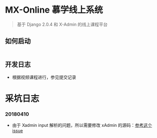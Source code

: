 # MX-Online 慕学线上系统

> 基于 Django 2.0.4 和 X-Admin 的线上课程平台

## 如何启动

```shell

```
## 开发日志

- 根据视频课程进行，参见提交记录

# 采坑日志

### 20180410

- 由于 Xadmin input 解析的问题，所以需要修改 xAdmin 的源码：[参考这个 issue](https://github.com/sshwsfc/xadmin/issues/528)